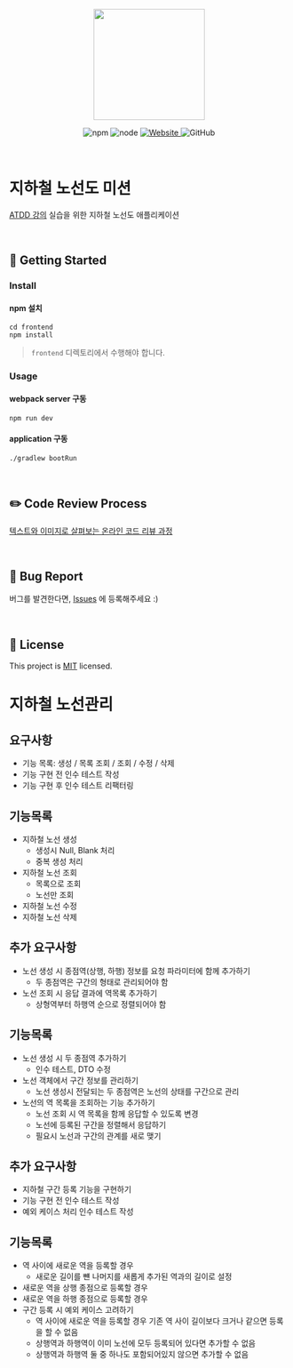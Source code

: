 <p align="center">
    <img width="200px;" src="https://raw.githubusercontent.com/woowacourse/atdd-subway-admin-frontend/master/images/main_logo.png"/>
</p>
<p align="center">
  <img alt="npm" src="https://img.shields.io/badge/npm-%3E%3D%205.5.0-blue">
  <img alt="node" src="https://img.shields.io/badge/node-%3E%3D%209.3.0-blue">
  <a href="https://edu.nextstep.camp/c/R89PYi5H" alt="nextstep atdd">
    <img alt="Website" src="https://img.shields.io/website?url=https%3A%2F%2Fedu.nextstep.camp%2Fc%2FR89PYi5H">
  </a>
  <img alt="GitHub" src="https://img.shields.io/github/license/next-step/atdd-subway-admin">
</p>

<br>

# 지하철 노선도 미션
[ATDD 강의](https://edu.nextstep.camp/c/R89PYi5H) 실습을 위한 지하철 노선도 애플리케이션

<br>

## 🚀 Getting Started

### Install
#### npm 설치
```
cd frontend
npm install
```
> `frontend` 디렉토리에서 수행해야 합니다.

### Usage
#### webpack server 구동
```
npm run dev
```
#### application 구동
```
./gradlew bootRun
```
<br>

## ✏️ Code Review Process
[텍스트와 이미지로 살펴보는 온라인 코드 리뷰 과정](https://github.com/next-step/nextstep-docs/tree/master/codereview)

<br>

## 🐞 Bug Report

버그를 발견한다면, [Issues](https://github.com/next-step/atdd-subway-admin/issues) 에 등록해주세요 :)

<br>

## 📝 License

This project is [MIT](https://github.com/next-step/atdd-subway-admin/blob/master/LICENSE.md) licensed.

# 지하철 노선관리
## 요구사항
* 기능 목록: 생성 / 목록 조회 / 조회 / 수정 / 삭제
* 기능 구현 전 인수 테스트 작성
* 기능 구현 후 인수 테스트 리팩터링

## 기능목록
* 지하철 노선 생성
    * 생성시 Null, Blank 처리
    * 중복 생성 처리
* 지하철 노선 조회
  * 목록으로 조회
  * 노선만 조회
* 지하철 노선 수정
* 지하철 노선 삭제


## 추가 요구사항
* 노선 생성 시 종점역(상행, 하행) 정보를 요청 파라미터에 함께 추가하기
  * 두 종점역은 구간의 형태로 관리되어야 함
* 노선 조회 시 응답 결과에 역목록 추가하기
  * 상형역부터 하행역 순으로 정렬되어야 함

## 기능목록
* 노선 생성 시 두 종점역 추가하기
  * 인수 테스트, DTO 수정 
* 노선 객체에서 구간 정보를 관리하기
  * 노선 생성시 전달되는 두 종점역은 노선의 상태를 구간으로 관리
* 노선의 역 목록을 조회하는 기능 추가하기
  * 노선 조회 시 역 목록을 함께 응답할 수 있도록 변경
  * 노선에 등록된 구간을 정렬해서 응답하기
  * 필요시 노선과 구간의 관계를 새로 맺기


## 추가 요구사항
* 지하철 구간 등록 기능을 구현하기
* 기능 구현 전 인수 테스트 작성
* 예외 케이스 처리 인수 테스트 작성

## 기능목록
* 역 사이에 새로운 역을 등록할 경우
  * 새로운 길이를 뺸 나머지를 새롭게 추가된 역과의 길이로 설정
* 새로운 역을 상행 종점으로 등록할 경우
* 새로운 역을 하행 종점으로 등록할 경우
* 구간 등록 시 예외 케이스 고려하기
  * 역 사이에 새로운 역을 등록할 경우 기존 역 사이 길이보다 크거나 같으면 등록을 할 수 없음
  * 상행역과 하행역이 이미 노선에 모두 등록되어 있다면 추가할 수 없음
  * 상행역과 하행역 둘 중 하나도 포함되어있지 않으면 추가할 수 없음
